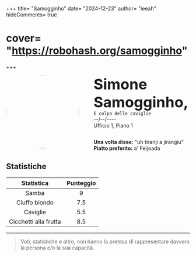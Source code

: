 +++
title= "Samogginho"
date= "2024-12-23"
author= "ieeah"
hideComments= true
# cover= "https://robohash.org/samogginho"
+++

<div class="player-header" style="display: flex;">
  <div class="player-avatar" style="margin-inline-end: 40px;">
    <img src="https://robohash.org/samogginho" width="200px" height="200px" style="border-radius: 50%; aspect-ratio: 1; border: 15px solid #var(--accent)" />
  </div>
  <div class="player-info">
    <p class="player-name" style="margin-block: 0; font-size: 2.5rem; font-weight: bold; display: inline-block;" id="player-name">Simone Samogginho,</p>
    <code style="display: inline-block;">È colpa delle caviglie</code>
    <p class="player-age" style="margin-block: 0;">--/--/----</p>
    <p class="player-office" style="margin-block: 0;">Ufficio 1, Piano 1</p>
    <div class="player-specials" style="margin-block: 1.75rem 0;">
      <p class="player-office" style="margin-block: 0;">
        <span style="font-weight: bold">Una volta disse:</span>
        <span style="">"uh tiranji a jirangiu"</span>
      </p>
      <p class="player-office" style="margin-block: 0;">
        <span style="font-weight: bold">Piatto preferito:</span>
        <span style="">a' Feijoada</span>
      </p>
    </div>
  </div>
</div>

## Statistiche

| Statistica | Punteggio |
| :---: | :---: |
| Samba | 9 |
| Ciuffo biondo | 7.5 |
| Caviglie | 5.5 |
| Cicchetti alla frutta | 8.5 |

---

> Voti, statistiche e altro, non hanno la pretesa di rappresentare davvero la persona e/o la sua capacità.
